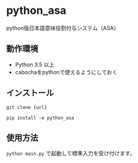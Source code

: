 # python_asa
python版日本語意味役割付与システム（ASA）


## 動作環境
- Python 3.5 以上
- cabochaをpythonで使えるようにしておく

## インストール
```git clone {url} ```

```pip install -e python_asa```

## 使用方法
```python main.py``` で起動して標準入力を受け付けます。
